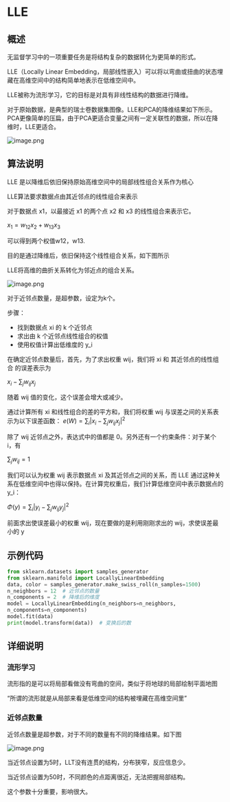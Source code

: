 # LLE

## 概述

无监督学习中的一项重要任务是将结构复杂的数据转化为更简单的形式。

LLE（Locally Linear Embedding，局部线性嵌入）可以将以弯曲或扭曲的状态埋藏在高维空间中的结构简单地表示在低维空间中。

LLE被称为流形学习，它的目标是对具有非线性结构的数据进行降维。

对于原始数据，是典型的瑞士卷数据集图像。LLE和PCA的降维结果如下所示。PCA更像简单的压扁，由于PCA更适合变量之间有一定关联性的数据，所以在降维时，LLE更适合。

![image.png](images/1.png)

## 算法说明

LLE 是以降维后依旧保持原始高维空间中的局部线性组合关系作为核心

LLE算法要求数据点由其近邻点的线性组合来表示

对于数据点 x1，以最接近 x1 的两个点 x2 和 x3 的线性组合来表示它。

$x_1=w_{12} x_2 + w_{13} x_3$

可以得到两个权值w12，w13.

目的是通过降维后，依旧保持这个线性组合关系，如下图所示

LLE将高维的曲折关系转化为邻近点的组合关系。

![image.png](images/2.png)

对于近邻点数量，是超参数，设定为k个。

步骤：

- 找到数据点 xi 的 k 个近邻点
- 求出由 k 个近邻点线性组合的权值
- 使用权值计算出低维度的 y_i

在确定近邻点数量后，首先，为了求出权重 wij，我们将 xi 和 其近邻点的线性组合 的误差表示为

$x_i - \sum_j w_{ij} x_j$

随着 wij 值的变化，这个误差会增大或减少。

通过计算所有  xi 和线性组合的差的平方和，我们将权重 wij  与误差之间的关系表示为以下误差函数： $e(W) = \sum_i \left| x_i - \sum_j w_{ij} x_j \right|^2$

除了 wij 近邻点之外，表达式中的值都是 0。另外还有一个约束条件：对于某个 i，有

$\sum_j w_{ij} = 1$

我们可以认为权重 wij 表示数据点 xi 及其近邻点之间的关系，而 LLE 通过这种关系在低维空间中也得以保持。在计算完权重后，我们计算低维空间中表示数据点的 y_i：

$\Phi(y) = \sum_i \left| y_i - \sum_j w_{ij} y_j \right|^2$

前面求出使误差最小的权重 wij，现在要做的是利用刚刚求出的 wij，求使误差最小的 y

## 示例代码

```python
from sklearn.datasets import samples_generator
from sklearn.manifold import LocallyLinearEmbedding
data, color = samples_generator.make_swiss_roll(n_samples=1500)
n_neighbors = 12  # 近邻点的数量
n_components = 2  # 降维后的维度
model = LocallyLinearEmbedding(n_neighbors=n_neighbors,
n_components=n_components)
model.fit(data)
print(model.transform(data))  # 变换后的数
```

## 详细说明

### 流形学习

流形指的是可以将局部看做没有弯曲的空间，类似于将地球的局部绘制平面地图

“所谓的流形就是从局部来看是低维空间的结构被埋藏在高维空间里”

### 近邻点数量

近邻点数量是超参数，对于不同的数量有不同的降维结果。如下图

![image.png](images/3.png)

当近邻点设置为5时，LLT没有连贯的结构，分布狭窄，反应信息少。

当近邻点设置为50时，不同颜色的点距离很近，无法把握局部结构。

这个参数十分重要，影响很大。